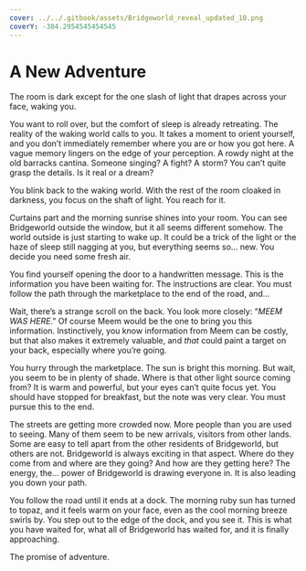 ```yaml
---
cover: ../../.gitbook/assets/Bridgeworld_reveal_updated_10.png
coverY: -384.2954545454545
---
```


# A New Adventure

The room is dark except for the one slash of light that drapes across your face, waking you.

You want to roll over, but the comfort of sleep is already retreating. The reality of the waking world calls to you. It takes a moment to orient yourself, and you don’t immediately remember where you are or how you got here. A vague memory lingers on the edge of your perception. A rowdy night at the old barracks cantina. Someone singing? A fight? A storm? You can’t quite grasp the details. Is it real or a dream?

You blink back to the waking world. With the rest of the room cloaked in darkness, you focus on the shaft of light. You reach for it.

Curtains part and the morning sunrise shines into your room. You can see Bridgeworld outside the window, but it all seems different somehow. The world outside is just starting to wake up. It could be a trick of the light or the haze of sleep still nagging at you, but everything seems so… new. You decide you need some fresh air.

You find yourself opening the door to a handwritten message. This is the information you have been waiting for. The instructions are clear. You must follow the path through the marketplace to the end of the road, and…

Wait, there’s a strange scroll on the back. You look more closely: “_MEEM WAS HERE_.” Of course Meem would be the one to bring you this information. Instinctively, you know information from Meem can be costly, but that also makes it extremely valuable, and _that_ could paint a target on your back, especially where you’re going.

You hurry through the marketplace. The sun is bright this morning. But wait, you seem to be in plenty of shade. Where is that other light source coming from? It is warm and powerful, but your eyes can’t quite focus yet. You should have stopped for breakfast, but the note was very clear. You must pursue this to the end.

The streets are getting more crowded now. More people than you are used to seeing. Many of them seem to be new arrivals, visitors from other lands. Some are easy to tell apart from the other residents of Bridgeworld, but others are not. Bridgeworld is always exciting in that aspect. Where do they come from and where are they going? And how are they getting here? The energy, the… power of Bridgeworld is drawing everyone in. It is also leading you down your path.

You follow the road until it ends at a dock. The morning ruby sun has turned to topaz, and it feels warm on your face, even as the cool morning breeze swirls by. You step out to the edge of the dock, and you see it. This is what you have waited for, what all of Bridgeworld has waited for, and it is finally approaching.

The promise of adventure.
